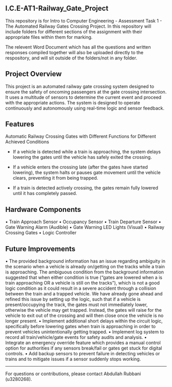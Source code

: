 ## I.C.E-AT1-Railway_Gate_Project


This repository is for Intro to Computer Engineering - Assessment Task 1 - The Automated Railway Gates Crossing Project. In this repository will include folders for different sections of the assignment with their appropriate files within them for marking. 

The relevent Word Document which has all the questions and written responses compiled together will also be uploaded directly to the respository, and will sit outside of the folders/not in any folder.


## Project Overview
This project is an automated railway gate crossing system designed to ensure the safety of oncoming passengers at the gate crossing intersection. It uses a multitude of sensors to determine the current event and proceed with the appropriate actions. The system is designed to operate continuously and autonomously using real-time logic and sensor feedback.

## Features
Automatic Railway Crossing Gates with Different Functions for Different Achieved Conditions
-	If a vehicle is detected while a train is approaching, the system delays lowering the gates until the vehicle has safely exited the crossing.

-	If a vehicle enters the crossing late (after the gates have started lowering), the system halts or pauses gate movement until the vehicle clears, preventing it from being trapped.

-	If a train is detected actively crossing, the gates remain fully lowered until it has completely passed.

## Hardware Components
•	Train Approach Sensor
•	Occupancy Sensor
•	Train Departure Sensor
•	Gate Warning Alarm (Audible)
•	Gate Warning LED Lights (Visual)
•	Railway Crossing Gates
•	Logic Controller


## Future Improvements
•	The provided background information has an issue regarding ambiguity in the scenario when a vehicle is already on/getting on the tracks while a train is approaching. The ambiguous condition from the background information suggested that when either condition is true (“gates are lowered when a is train approaching OR a vehicle is still on the tracks”), which is not a good logic condition as it could result in a severe accident through a collision between the train and a trapped vehicle.  We have already gone ahead and refined this issue by setting up the logic, such that if a vehicle is present/occupying the track, the gates must not immediately lower, otherwise the vehicle may get trapped. Instead, the gates will raise for the vehicle to exit out of the crossing and will then close once the vehicle is no longer present.
•	Implement additional short delays within the circuit logic, specifically before lowering gates when train is approaching in order to prevent vehicles unintentionally getting trapped. 
•	Implement log system to record all train/vehicle/gate events for safety audits and analysis.
•	Integrate an emergency override feature which provides a manual control option for authorities if any sensors break/fail or gates get stuck for digital controls.
•	Add backup sensors to prevent failure in detecting vehicles or trains and to mitigate issues if a sensor suddenly stops working.

---

For questions or contributions, please contact Abdullah Rubbani (u3280268).
